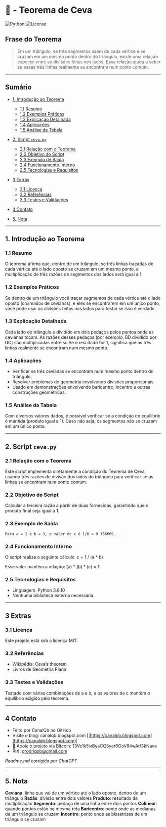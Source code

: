 # 📏 - Teorema de Ceva

[![Python](https://img.shields.io/badge/Python-3.7%2B-blue.svg)](https://www.python.org/)
[![License](https://img.shields.io/badge/license-MIT-green)](LICENSE)

## Frase do Teorema

> Em um triângulo, se três segmentos saem de cada vértice e se cruzam em um mesmo ponto dentro do triângulo, existe uma relação especial entre as divisões feitas nos lados. Essa relação ajuda a saber se essas três linhas realmente se encontram num ponto comum.

---

## Sumário

* [1. Introdução ao Teorema](#1-introdução-ao-teorema)

  * [1.1 Resumo](#11-resumo)
  * [1.2 Exemplos Práticos](#12-exemplos-práticos)
  * [1.3 Explicação Detalhada](#13-explicação-detalhada)
  * [1.4 Aplicações](#14-aplicações)
  * [1.5 Análise da Tabela](#15-análise-da-tabela)

* [2. Script `ceva.py`](#2-script-cevapy)

  * [2.1 Relação com o Teorema](#21-relação-com-o-teorema)
  * [2.2 Objetivo do Script](#22-objetivo-do-script)
  * [2.3 Exemplo de Saída](#23-exemplo-de-saída)
  * [2.4 Funcionamento Interno](#24-funcionamento-interno)
  * [2.5 Tecnologias e Requisitos](#25-tecnologias-e-requisitos)

* [3 Extras](#3-extras)

  * [3.1 Licença](#31-licença)
  * [3.2 Referências](#32-referencias)
  * [3.3 Testes e Validações](#33-testes-e-validações)

* [4 Contato](#4-contato)

* [5. Nota](#5-nota)

---

## 1. Introdução ao Teorema

### 1.1 Resumo

O teorema afirma que, dentro de um triângulo, se três linhas traçadas de cada vértice até o lado oposto se cruzam em um mesmo ponto, a multiplicação de três razões de segmentos dos lados será igual a 1.

### 1.2 Exemplos Práticos

Se dentro de um triângulo você traçar segmentos de cada vértice até o lado oposto (chamados de cevianas), e eles se encontrarem em um único ponto, você pode usar as divisões feitas nos lados para testar se isso é verdade.

### 1.3 Explicação Detalhada

Cada lado do triângulo é dividido em dois pedaços pelos pontos onde as cevianas tocam. As razões desses pedaços (por exemplo, BD dividido por DC) são multiplicadas entre si. Se o resultado for 1, significa que as três linhas realmente se encontram num mesmo ponto.

### 1.4 Aplicações

* Verificar se três cevianas se encontram num mesmo ponto dentro do triângulo.
* Resolver problemas de geometria envolvendo divisões proporcionais.
* Usado em demonstrações envolvendo baricentro, incentro e outras construções geométricas.

### 1.5 Análise da Tabela

Com diversos valores dados, é possível verificar se a condição de equilíbrio é mantida (produto igual a 1). Caso não seja, os segmentos não se cruzam em um único ponto.

---

## 2. Script `ceva.py`

### 2.1 Relação com o Teorema

Este script implementa diretamente a condição do Teorema de Ceva, usando três razões de divisão dos lados do triângulo para verificar se as linhas se encontram num ponto comum.

### 2.2 Objetivo do Script

Calcular a terceira razão a partir de duas fornecidas, garantindo que o produto final seja igual a 1.

### 2.3 Exemplo de Saída

```
Para a = 2 e b = 3, o valor de c é 1/6 ≈ 0.166666...
```

### 2.4 Funcionamento Interno

O script realiza o seguinte cálculo:
c = 1 / (a \* b)

Esse valor mantém a relação:
(a) \* (b) \* (c) = 1

### 2.5 Tecnologias e Requisitos

* Linguagem: Python 3.8.10
* Nenhuma biblioteca externa necessária.

---

## 3 Extras

### 3.1 Licença

Este projeto está sob a licença MIT.

### 3.2 Referências

* Wikipédia: Ceva’s theorem
* Livros de Geometria Plana

### 3.3 Testes e Validações

Testado com várias combinações de a e b, e os valores de c mantêm o equilíbrio exigido pelo teorema.

---

## 4 Contato

* Feito por CanalQb no GitHub
* Visite o blog: canalqb.blogspot.com \[[https://canalqb.blogspot.com](https://canalqb.blogspot.com)]
* 💸 Apoie o projeto via Bitcoin: 13Ve1k5ivByaCQ5yer6GoV84wAtf3kNava
* PIX: [qrodrigob@gmail.com](mailto:qrodrigob@gmail.com)

*Readme.md corrigido por ChatGPT*

---

## 5. Nota

**Ceviana**: linha que vai de um vértice até o lado oposto, dentro de um triângulo
**Razão**: divisão entre dois valores
**Produto**: resultado da multiplicação
**Segmento**: pedaço de uma linha entre dois pontos
**Colinear**: quando pontos estão na mesma reta
**Baricentro**: ponto onde as medianas de um triângulo se cruzam
**Incentro**: ponto onde as bissetrizes de um triângulo se cruzam
